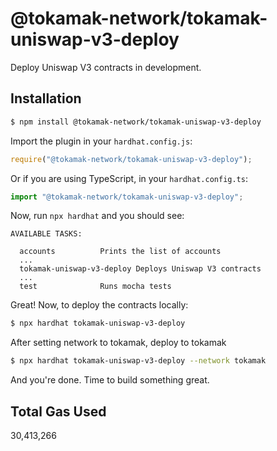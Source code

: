 # @tokamak-network/tokamak-uniswap-v3-deploy

Deploy Uniswap V3 contracts in development.

## Installation

```sh
$ npm install @tokamak-network/tokamak-uniswap-v3-deploy
```

Import the plugin in your `hardhat.config.js`:

```js
require("@tokamak-network/tokamak-uniswap-v3-deploy");
```

Or if you are using TypeScript, in your `hardhat.config.ts`:

```ts
import "@tokamak-network/tokamak-uniswap-v3-deploy";
```

Now, run `npx hardhat` and you should see:

```
AVAILABLE TASKS:

  accounts      	Prints the list of accounts
  ...
  tokamak-uniswap-v3-deploy Deploys Uniswap V3 contracts
  ...
  test          	Runs mocha tests
```

Great! Now, to deploy the contracts locally:

```sh
$ npx hardhat tokamak-uniswap-v3-deploy
```

After setting network to tokamak, deploy to tokamak

```sh
$ npx hardhat tokamak-uniswap-v3-deploy --network tokamak
```

And you're done. Time to build something great.

## Total Gas Used
30,413,266